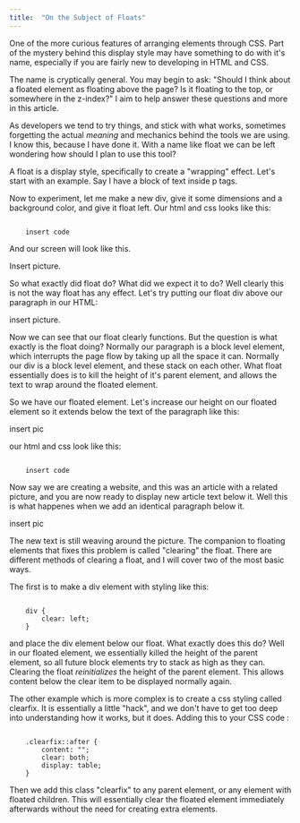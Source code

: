 ```yaml
---
title:  "On the Subject of Floats"
---
```


One of the more curious features of arranging elements through CSS.  Part of the mystery behind this display style may have something to do with it's name, especially if you are fairly new to developing in HTML and CSS.  

The name is cryptically general. You may begin to ask: "Should I think about a floated element as floating above the page? Is it floating to the top, or somewhere in the z-index?"  I aim to help answer these questions and more in this article.

As developers we tend to try things, and stick with what works, sometimes forgetting the actual _meaning_ and mechanics behind the tools we are using.  I know this, because I have done it.  With a name like float we can be left wondering how should I plan to use this tool?

A float is a display style, specifically to create a "wrapping" effect.  Let's start with an example. Say I have a block of text inside p tags.

Now to experiment, let me make a new div, give it some dimensions and a background color, and give it float left. Our html and css looks like this:

<code>
	insert code
</code>

And our screen will look like this.

Insert picture.

So what exactly did float do?  What did we expect it to do?  Well clearly this is not the way float has any effect.  Let's try putting our float div above our paragraph in our HTML:

insert picture.

Now we can see that our float clearly functions.  But the question is what exactly is the float doing?  Normally our paragraph is a block level element, which interrupts the page flow by taking up all the space it can.  Normally our div is a block level element, and these stack on each other.  What float essentially does is to kill the height of it's parent element, and allows the text to wrap around the floated element.

So we have our floated element.  Let's increase our height on our floated element so it extends below the text of the paragraph like this:

insert pic

our html and css look like this:

<code>
	insert code
</code>

Now say we are creating a website, and this was an article with a related picture, and you are now ready to display new article text below it.  Well this is what happenes when we add an identical paragraph below it.

insert pic

The new text is still weaving around the picture.  The companion to floating elements that fixes this problem is called "clearing" the float.  There are different methods of clearing a float, and I will cover two of the most basic ways.

The first is to make a div element with styling like this:

<code>
	div {
    	clear: left;
	}
</code>

and place the div element below our float.  What exactly does this do? Well in our floated element, we essentially killed the height of the parent element, so all future block elements try to stack as high as they can.  Clearing the float _reinitializes_ the height of the parent element.  This allows content below the clear item to be displayed normally again.

The other example which is more complex is to create a css styling called clearfix.  It is essentially a little "hack", and we don't have to get too deep into understanding how it works, but it does.  Adding this to your CSS code :

<code>
	.clearfix::after {
    	content: "";
    	clear: both;
    	display: table;
	}
</code>

Then we add this class "clearfix" to any parent element, or any element with floated children.  This will essentially clear the floated element immediately afterwards without the need for creating extra elements.

